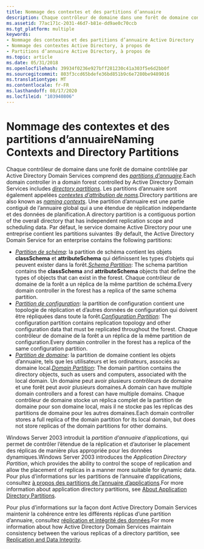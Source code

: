```yaml
---
title: Nommage des contextes et des partitions d’annuaire
description: Chaque contrôleur de domaine dans une forêt de domaine contrôlée par Active Directory Domain Services comprend des partitions d’annuaire.
ms.assetid: 77ac171c-2031-46d7-b81e-dd9ae0c70ccb
ms.tgt_platform: multiple
keywords:
- Nommage des contextes et des partitions d’annuaire Active Directory
- Nommage des contextes Active Directory, à propos de
- Partitions d’annuaire Active Directory, à propos de
ms.topic: article
ms.date: 05/31/2018
ms.openlocfilehash: 39934f0236e927bff281230c41a303f5e6d2bb0f
ms.sourcegitcommit: 803f3ccd65bdefe36bd851b9c6e7280be9489016
ms.translationtype: MT
ms.contentlocale: fr-FR
ms.lasthandoff: 08/17/2020
ms.locfileid: "103940806"
---
```

# <a name="naming-contexts-and-directory-partitions"></a><span data-ttu-id="52266-106">Nommage des contextes et des partitions d’annuaire</span><span class="sxs-lookup"><span data-stu-id="52266-106">Naming Contexts and Directory Partitions</span></span>

<span data-ttu-id="52266-107">Chaque contrôleur de domaine dans une forêt de domaine contrôlée par Active Directory Domain Services comprend des [*partitions d’annuaire*](/previous-versions/windows/desktop/legacy/ms681901(v=vs.85)).</span><span class="sxs-lookup"><span data-stu-id="52266-107">Each domain controller in a domain forest controlled by Active Directory Domain Services includes [*directory partitions*](/previous-versions/windows/desktop/legacy/ms681901(v=vs.85)).</span></span> <span data-ttu-id="52266-108">Les partitions d’annuaire sont également appelées [*contextes d’attribution de noms*](/previous-versions/windows/desktop/legacy/ms681918(v=vs.85)).</span><span class="sxs-lookup"><span data-stu-id="52266-108">Directory partitions are also known as [*naming contexts*](/previous-versions/windows/desktop/legacy/ms681918(v=vs.85)).</span></span> <span data-ttu-id="52266-109">Une partition d’annuaire est une partie contiguë de l’annuaire global qui a une étendue de réplication indépendante et des données de planification.</span><span class="sxs-lookup"><span data-stu-id="52266-109">A directory partition is a contiguous portion of the overall directory that has independent replication scope and scheduling data.</span></span> <span data-ttu-id="52266-110">Par défaut, le service domaine Active Directory pour une entreprise contient les partitions suivantes :</span><span class="sxs-lookup"><span data-stu-id="52266-110">By default, the Active Directory Domain Service for an enterprise contains the following partitions:</span></span>

-   <span data-ttu-id="52266-111">[*Partition de schéma*](/previous-versions/windows/desktop/legacy/ms681936(v=vs.85)): la partition de schéma contient les objets **classSchema** et **attributeSchema** qui définissent les types d’objets qui peuvent exister dans la forêt.</span><span class="sxs-lookup"><span data-stu-id="52266-111">[*Schema Partition*](/previous-versions/windows/desktop/legacy/ms681936(v=vs.85)): The schema partition contains the **classSchema** and **attributeSchema** objects that define the types of objects that can exist in the forest.</span></span> <span data-ttu-id="52266-112">Chaque contrôleur de domaine de la forêt a un réplica de la même partition de schéma.</span><span class="sxs-lookup"><span data-stu-id="52266-112">Every domain controller in the forest has a replica of the same schema partition.</span></span>
-   <span data-ttu-id="52266-113">[*Partition de configuration*](/previous-versions/windows/desktop/legacy/ms681898(v=vs.85)): la partition de configuration contient une topologie de réplication et d’autres données de configuration qui doivent être répliquées dans toute la forêt.</span><span class="sxs-lookup"><span data-stu-id="52266-113">[*Configuration Partition*](/previous-versions/windows/desktop/legacy/ms681898(v=vs.85)): The configuration partition contains replication topology and other configuration data that must be replicated throughout the forest.</span></span> <span data-ttu-id="52266-114">Chaque contrôleur de domaine de la forêt a un réplica de la même partition de configuration.</span><span class="sxs-lookup"><span data-stu-id="52266-114">Every domain controller in the forest has a replica of the same configuration partition.</span></span>
-   <span data-ttu-id="52266-115">[*Partition de domaine*](/previous-versions/windows/desktop/legacy/ms681901(v=vs.85)): la partition de domaine contient les objets d’annuaire, tels que les utilisateurs et les ordinateurs, associés au domaine local.</span><span class="sxs-lookup"><span data-stu-id="52266-115">[*Domain Partition*](/previous-versions/windows/desktop/legacy/ms681901(v=vs.85)): The domain partition contains the directory objects, such as users and computers, associated with the local domain.</span></span> <span data-ttu-id="52266-116">Un domaine peut avoir plusieurs contrôleurs de domaine et une forêt peut avoir plusieurs domaines.</span><span class="sxs-lookup"><span data-stu-id="52266-116">A domain can have multiple domain controllers and a forest can have multiple domains.</span></span> <span data-ttu-id="52266-117">Chaque contrôleur de domaine stocke un réplica complet de la partition de domaine pour son domaine local, mais il ne stocke pas les réplicas des partitions de domaine pour les autres domaines.</span><span class="sxs-lookup"><span data-stu-id="52266-117">Each domain controller stores a full replica of the domain partition for its local domain, but does not store replicas of the domain partitions for other domains.</span></span>

<span data-ttu-id="52266-118">Windows Server 2003 introduit la *partition d’annuaire d’applications*, qui permet de contrôler l’étendue de la réplication et d’autoriser le placement des réplicas de manière plus appropriée pour les données dynamiques.</span><span class="sxs-lookup"><span data-stu-id="52266-118">Windows Server 2003 introduces the *Application Directory Partition*, which provides the ability to control the scope of replication and allow the placement of replicas in a manner more suitable for dynamic data.</span></span> <span data-ttu-id="52266-119">Pour plus d’informations sur les partitions de l’annuaire d’applications, consultez [à propos des partitions de l’annuaire d’applications](about-application-directory-partitions.md).</span><span class="sxs-lookup"><span data-stu-id="52266-119">For more information about application directory partitions, see [About Application Directory Partitions](about-application-directory-partitions.md).</span></span>

<span data-ttu-id="52266-120">Pour plus d’informations sur la façon dont Active Directory Domain Services maintenir la cohérence entre les différents réplicas d’une partition d’annuaire, consultez [réplication et intégrité des données](replication-and-data-integrity.md).</span><span class="sxs-lookup"><span data-stu-id="52266-120">For more information about how Active Directory Domain Services maintain consistency between the various replicas of a directory partition, see [Replication and Data Integrity](replication-and-data-integrity.md).</span></span>

 

 
